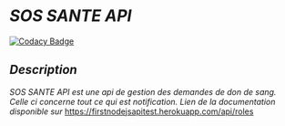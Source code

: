 # _SOS SANTE API_

[![Codacy Badge](https://api.codacy.com/project/badge/Grade/39e495bb97884b169bc8d5e996693c69)](https://app.codacy.com/app/ndoyeahmed/sos_sante_api?utm_source=github.com&utm_medium=referral&utm_content=ndoyeahmed/sos_sante_api&utm_campaign=Badge_Grade_Dashboard)

## _Description_

_SOS SANTE API est une api de gestion des demandes de don de sang._
_Celle ci concerne tout ce qui est notification._ 
_Lien de la documentation disponible sur_ https://firstnodejsapitest.herokuapp.com/api/roles
